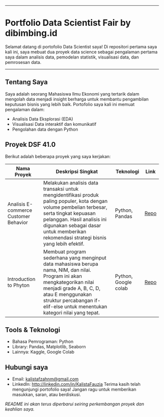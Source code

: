 
---

# Portfolio Data Scientist Fair by dibimbing.id

Selamat datang di portofolio Data Scientist saya! Di repositori pertama saya kali ini, saya mebuat dua proyek data science sebagai pengalaman pertama saya dalam analisis data, pemodelan statistik, visualisasi data, dan pemrosesan data.

---

## Tentang Saya

Saya adalah seorang Mahasiswa Ilmu Ekonomi yang tertarik dalam mengolah data menjadi insight berharga untuk membantu pengambilan keputusan bisnis yang lebih baik. Portofolio saya kali ini memuat pengalaman dalam:
- Analisis Data Eksplorasi (EDA)
- Visualisasi Data interaktif dan komunikatif
- Pengolahan data dengan Python
## Proyek DSF 41.0

Berikut adalah beberapa proyek yang saya kerjakan:

| Nama Proyek                  | Deskripsi Singkat                                   | Teknologi           | Link                             |
|-----------------------------|----------------------------------------------------|---------------------|---------------------------------|
| Analisis E-commerce Customer Behavior    | Melakukan analisis data transaksi untuk mengidentifikasi produk paling populer, kota dengan volume pembelian terbesar, serta tingkat kepuasan pelanggan. Hasil analisis ini digunakan sebagai dasar untuk memberikan rekomendasi strategi bisnis yang lebih efektif.| Python, Pandas | [Repo](https://github.com/Kalistafzh/Dimbimbing-Portofolio_DSF41.0/blob/main/Project%20EDA%20E-commerce%20Customer%20Behavior.ipynb) |
| Introduction to Phyton     | Membuat program sederhana yang menginput data mahasiswa berupa nama, NIM, dan nilai. Program ini akan mengkategorikan nilai menjadi grade A, B, C, D, atau E menggunakan struktur percabangan if-elif-else untuk menentukan kategori nilai yang tepat.   | Python, Google colab| [Repo](https://github.com/username/churn-prediction)   |


## Tools & Teknologi

- Bahasa Pemrograman: Python
- Library: Pandas, Matplotlib, Seaborn
- Lainnya: Kaggle, Google Colab

## Hubungi saya
- Email: kalistafzahnm@gmail.com  
- LinkedIn: http://linkedin.com/in/KalistaFauzia 
Terima kasih telah mengunjungi portofolio saya! Jangan ragu untuk memberikan masukkan, saran, atau berdiskusi.

*README ini akan terus diperbarui seiring perkembangan proyek dan keahlian saya.*

